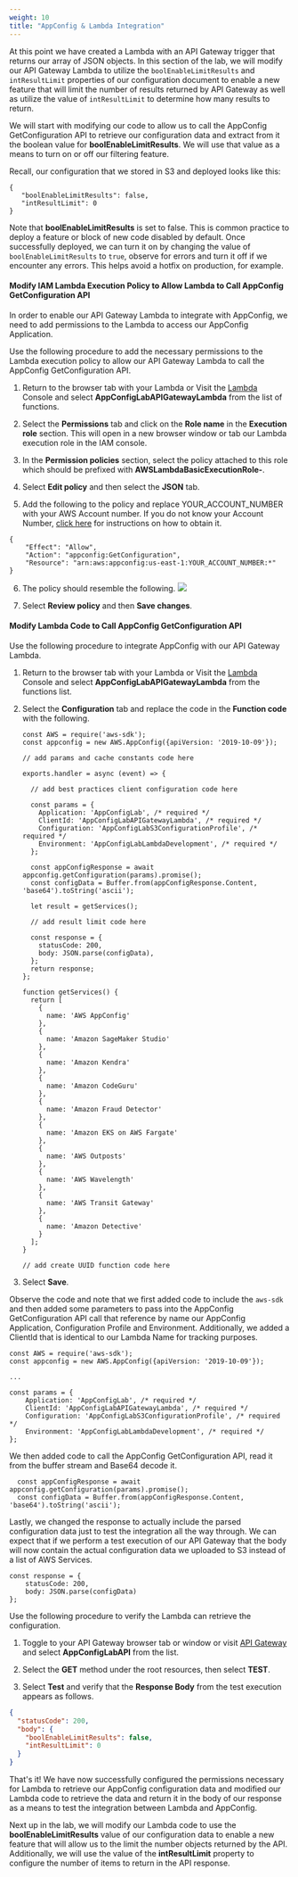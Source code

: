 ```yaml
---
weight: 10
title: "AppConfig & Lambda Integration"
---
```


At this point we have created a Lambda with an API Gateway trigger that returns our array of JSON objects.  In this section of the lab, we will modify our API Gateway Lambda to utilize the `boolEnableLimitResults` and `intResultLimit` properties of our configuration document to enable a new feature that will limit the number of results returned by API Gateway as well as utilize the value of `intResultLimit` to determine how many results to return.  

We will start with modifying our code to allow us to call the AppConfig GetConfiguration API to retrieve our configuration data and extract from it the boolean value for **boolEnableLimitResults**.  We will use that value as a means to turn on or off our filtering feature.   

Recall, our configuration that we stored in S3 and deployed looks like this:

``` 
{
   "boolEnableLimitResults": false,
   "intResultLimit": 0
} 
```

Note that **boolEnableLimitResults** is set to false.  This is common practice to deploy a feature or block of new code disabled by default.  Once successfully deployed, we can turn it on by changing the value of `boolEnableLimitResults` to `true`, observe for errors and turn it off if we encounter any errors.  This helps avoid a hotfix on production, for example.


#### Modify IAM Lambda Execution Policy to Allow Lambda to Call AppConfig GetConfiguration API

In order to enable our API Gateway Lambda to integrate with AppConfig, we need to add permissions to the Lambda to access our AppConfig Application.

Use the following procedure to add the necessary permissions to the Lambda execution policy to allow our API Gateway Lambda to call the AppConfig GetConfiguration API.

1. Return to the browser tab with your Lambda or Visit the [Lambda](https://console.aws.amazon.com/lambda/) Console and select **AppConfigLabAPIGatewayLambda** from the list of functions.

2. Select the **Permissions** tab and click on the **Role name** in the **Execution role** section.  This will open in a new browser window or tab our Lambda execution role in the IAM console.

3. In the **Permission policies** section, select the policy attached to this role which should be prefixed with **AWSLambdaBasicExecutionRole-**.

4. Select **Edit policy** and then select the **JSON** tab.

5. Add the following to the policy and replace YOUR_ACCOUNT_NUMBER with your AWS Account number.  If you do not know your Account Number, [click here](https://docs.aws.amazon.com/IAM/latest/UserGuide/console_account-alias.html) for instructions on how to obtain it.

```
{
    "Effect": "Allow",
    "Action": "appconfig:GetConfiguration",
    "Resource": "arn:aws:appconfig:us-east-1:YOUR_ACCOUNT_NUMBER:*"
}
```

6. The policy should resemble the following. ![](../images/appconfig-lambda-consumer-policy.png)

7. Select **Review policy** and then **Save changes**.

#### Modify Lambda Code to Call AppConfig GetConfiguration API

Use the following procedure to integrate AppConfig with our API Gateway Lambda.

1. Return to the browser tab with your Lambda or Visit the [Lambda](https://console.aws.amazon.com/lambda/) Console and select **AppConfigLabAPIGatewayLambda** from the functions list.

2. Select the **Configuration** tab and replace the code in the **Function code** with the following.

    ```
    const AWS = require('aws-sdk');
    const appconfig = new AWS.AppConfig({apiVersion: '2019-10-09'});

    // add params and cache constants code here

    exports.handler = async (event) => {
      
      // add best practices client configuration code here 
       
      const params = {
        Application: 'AppConfigLab', /* required */
        ClientId: 'AppConfigLabAPIGatewayLambda', /* required */
        Configuration: 'AppConfigLabS3ConfigurationProfile', /* required */
        Environment: 'AppConfigLabLambdaDevelopment', /* required */
      };
      
      const appConfigResponse = await appconfig.getConfiguration(params).promise();
      const configData = Buffer.from(appConfigResponse.Content, 'base64').toString('ascii');

      let result = getServices();
          
      // add result limit code here

      const response = {
        statusCode: 200,
        body: JSON.parse(configData),
      };
      return response;
    };

    function getServices() {
      return [
        {
          name: 'AWS AppConfig'
        },
        {
          name: 'Amazon SageMaker Studio'
        },
        {
          name: 'Amazon Kendra'
        },
        {
          name: 'Amazon CodeGuru'
        },
        {
          name: 'Amazon Fraud Detector'
        },
        {
          name: 'Amazon EKS on AWS Fargate'
        },
        {
          name: 'AWS Outposts'
        },
        {
          name: 'AWS Wavelength'
        },
        {
          name: 'AWS Transit Gateway'
        },
        {
          name: 'Amazon Detective'
        }
      ];
    }

    // add create UUID function code here
    ```

3. Select **Save**.

Observe the code and note that we first added code to include the `aws-sdk` and then added some parameters to pass into the AppConfig GetConfiguration API call that reference by name our AppConfig Application, Configuration Profile and Environment.  Additionally, we added a ClientId that is identical to our Lambda Name for tracking purposes.

```
const AWS = require('aws-sdk');
const appconfig = new AWS.AppConfig({apiVersion: '2019-10-09'});

...

const params = {
    Application: 'AppConfigLab', /* required */
    ClientId: 'AppConfigLabAPIGatewayLambda', /* required */
    Configuration: 'AppConfigLabS3ConfigurationProfile', /* required */
    Environment: 'AppConfigLabLambdaDevelopment', /* required */
};
```

We then added code to call the AppConfig GetConfiguration API, read it from the buffer stream and Base64 decode it.

```
  const appConfigResponse = await appconfig.getConfiguration(params).promise();
  const configData = Buffer.from(appConfigResponse.Content, 'base64').toString('ascii');
```

Lastly, we changed the response to actually include the parsed configuration data just to test the integration all the way through.  We can expect that if we perform a test execution of our API Gateway that the body will now contain the actual configuration data we uploaded to S3 instead of a list of AWS Services.

```
const response = {
    statusCode: 200,
    body: JSON.parse(configData)
};
```

Use the following procedure to verify the Lambda can retrieve the configuration.

1. Toggle to your API Gateway browser tab or window or visit [API Gateway](https://console.aws.amazon.com/apigateway/) and select **AppConfigLabAPI** from the list.

2. Select the **GET** method under the root resources, then select **TEST**.

3. Select **Test** and verify that the **Response Body** from the test execution appears as follows.

```json
{
  "statusCode": 200,
  "body": {
    "boolEnableLimitResults": false,
    "intResultLimit": 0
  }
}
```

That's it!  We have now successfully configured the permissions necessary for Lambda to retrieve our AppConfig configuration data and modified our Lambda code to retrieve the data and return it in the body of our response as a means to test the integration between Lambda and AppConfig.

Next up in the lab, we will modify our Lambda code to use the **boolEnableLimitResults** value of our configuration data to enable a new feature that will allow us to the limit the number objects returned by the API.  Additionally, we will use the value of the **intResultLimit** property to configure the number of items to return in the API response.

